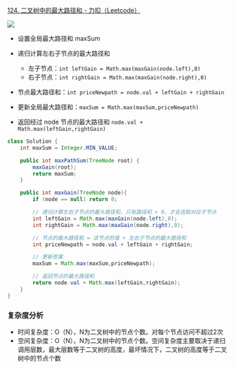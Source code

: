 

[124. 二叉树中的最大路径和 - 力扣（Leetcode）](https://leetcode.cn/problems/binary-tree-maximum-path-sum/description/?favorite=2cktkvj)

![](https://yingziimage.oss-cn-beijing.aliyuncs.com/img/202302192150493.png)

- 设置全局最大路径和 maxSum
- 递归计算左右子节点的最大路径和
  - 左子节点：`int leftGain = Math.max(maxGain(node.left),0)`
  - 右子节点：`int rightGain = Math.max(maxGain(node.right),0)`

- 节点最大路径和：`int priceNewpath = node.val + leftGain + rightGain`
- 更新全局最大路径和：`maxSum = Math.max(maxSum,priceNewpath)`
- 返回经过 node 节点的最大路径和 `node.val + Math.max(leftGain,rightGain)`

```java
class Solution {
    int maxSum = Integer.MIN_VALUE;

    public int maxPathSum(TreeNode root) {
        maxGain(root);
        return maxSum;
    }

    public int maxGain(TreeNode node){
        if (node == null) return 0;

        // 递归计算左右子节点的最大路径和，只有路径和 > 0，才会选取对应子节点
        int leftGain = Math.max(maxGain(node.left),0);
        int rightGain = Math.max(maxGain(node.right),0);

        // 节点的最大路径和 = 该节点的值 + 左右子节点的最大路径和
        int priceNewpath = node.val + leftGain + rightGain;

        // 更新答案
        maxSum = Math.max(maxSum,priceNewpath);

        // 返回节点的最大路径和
        return node.val + Math.max(leftGain,rightGain);
    }
}
```

### 复杂度分析

- 时间复杂度：O（N），N为二叉树中的节点个数。对每个节点访问不超过2次
- 空间复杂度：O（N），N为二叉树中的节点个数。空间复杂度主要取决于递归调用层数，最大层数等于二叉树的高度，最坏情况下，二叉树的高度等于二叉树中的节点个数